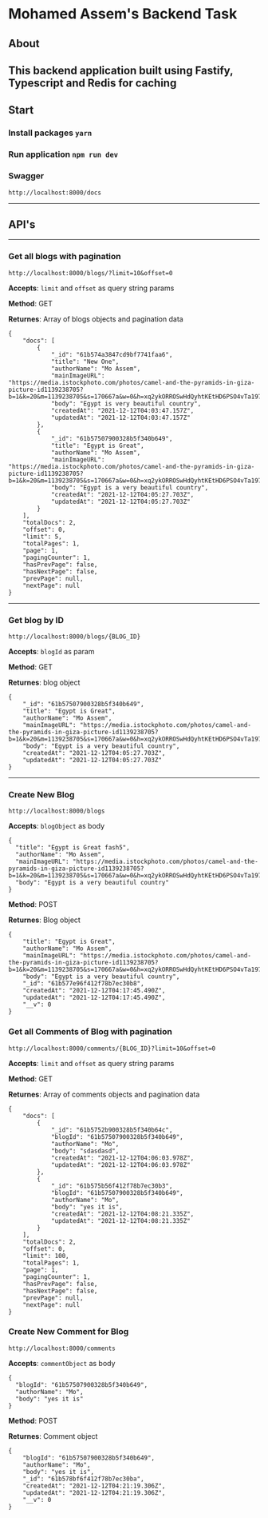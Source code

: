 # Mohamed Assem's Backend Task

## About
This backend application built using Fastify, Typescript and Redis for caching
---

## Start
### Install packages `yarn`

### Run application `npm run dev`

### Swagger
`http://localhost:8000/docs`

---

## API's
---

### Get all blogs with pagination
`http://localhost:8000/blogs/?limit=10&offset=0`

**Accepts**: `limit` and `offset` as query string params

**Method**: GET

**Returnes**: Array of blogs objects and pagination data
```
{
    "docs": [
        {
            "_id": "61b574a3847cd9bf7741faa6",
            "title": "New One",
            "authorName": "Mo Assem",
            "mainImageURL": "https://media.istockphoto.com/photos/camel-and-the-pyramids-in-giza-picture-id1139238705?b=1&k=20&m=1139238705&s=170667a&w=0&h=xq2ykORROSwHdQyhtKEtHD6PSO4vTa197NRgOWZl2vk=",
            "body": "Egypt is very beautiful country",
            "createdAt": "2021-12-12T04:03:47.157Z",
            "updatedAt": "2021-12-12T04:03:47.157Z"
        },
        {
            "_id": "61b57507900328b5f340b649",
            "title": "Egypt is Great",
            "authorName": "Mo Assem",
            "mainImageURL": "https://media.istockphoto.com/photos/camel-and-the-pyramids-in-giza-picture-id1139238705?b=1&k=20&m=1139238705&s=170667a&w=0&h=xq2ykORROSwHdQyhtKEtHD6PSO4vTa197NRgOWZl2vk=",
            "body": "Egypt is a very beautiful country",
            "createdAt": "2021-12-12T04:05:27.703Z",
            "updatedAt": "2021-12-12T04:05:27.703Z"
        }
    ],
    "totalDocs": 2,
    "offset": 0,
    "limit": 5,
    "totalPages": 1,
    "page": 1,
    "pagingCounter": 1,
    "hasPrevPage": false,
    "hasNextPage": false,
    "prevPage": null,
    "nextPage": null
}
```
---

### Get blog by ID
`http://localhost:8000/blogs/{BLOG_ID}`

**Accepts**: `blogId` as param

**Method**: GET

**Returnes**: blog object
```
{
    "_id": "61b57507900328b5f340b649",
    "title": "Egypt is Great",
    "authorName": "Mo Assem",
    "mainImageURL": "https://media.istockphoto.com/photos/camel-and-the-pyramids-in-giza-picture-id1139238705?b=1&k=20&m=1139238705&s=170667a&w=0&h=xq2ykORROSwHdQyhtKEtHD6PSO4vTa197NRgOWZl2vk=",
    "body": "Egypt is a very beautiful country",
    "createdAt": "2021-12-12T04:05:27.703Z",
    "updatedAt": "2021-12-12T04:05:27.703Z"
}
```
---

### Create New Blog
`http://localhost:8000/blogs`

**Accepts**: `blogObject` as body
```
{
  "title": "Egypt is Great fash5",
  "authorName": "Mo Assem",
  "mainImageURL": "https://media.istockphoto.com/photos/camel-and-the-pyramids-in-giza-picture-id1139238705?b=1&k=20&m=1139238705&s=170667a&w=0&h=xq2ykORROSwHdQyhtKEtHD6PSO4vTa197NRgOWZl2vk=",
  "body": "Egypt is a very beautiful country"
}
```

**Method**: POST

**Returnes**: Blog object
```
{
    "title": "Egypt is Great",
    "authorName": "Mo Assem",
    "mainImageURL": "https://media.istockphoto.com/photos/camel-and-the-pyramids-in-giza-picture-id1139238705?b=1&k=20&m=1139238705&s=170667a&w=0&h=xq2ykORROSwHdQyhtKEtHD6PSO4vTa197NRgOWZl2vk=",
    "body": "Egypt is a very beautiful country",
    "_id": "61b577e96f412f78b7ec30b8",
    "createdAt": "2021-12-12T04:17:45.490Z",
    "updatedAt": "2021-12-12T04:17:45.490Z",
    "__v": 0
}
```

### Get all Comments of Blog with pagination
`http://localhost:8000/comments/{BLOG_ID}?limit=10&offset=0`

**Accepts**: `limit` and `offset` as query string params

**Method**: GET

**Returnes**: Array of comments objects and pagination data
```
{
    "docs": [
        {
            "_id": "61b5752b900328b5f340b64c",
            "blogId": "61b57507900328b5f340b649",
            "authorName": "Mo",
            "body": "sdasdasd",
            "createdAt": "2021-12-12T04:06:03.978Z",
            "updatedAt": "2021-12-12T04:06:03.978Z"
        },
        {
            "_id": "61b575b56f412f78b7ec30b3",
            "blogId": "61b57507900328b5f340b649",
            "authorName": "Mo",
            "body": "yes it is",
            "createdAt": "2021-12-12T04:08:21.335Z",
            "updatedAt": "2021-12-12T04:08:21.335Z"
        }
    ],
    "totalDocs": 2,
    "offset": 0,
    "limit": 100,
    "totalPages": 1,
    "page": 1,
    "pagingCounter": 1,
    "hasPrevPage": false,
    "hasNextPage": false,
    "prevPage": null,
    "nextPage": null
}
```


### Create New Comment for Blog
`http://localhost:8000/comments`

**Accepts**: `commentObject` as body
```
{
  "blogId": "61b57507900328b5f340b649",
  "authorName": "Mo",
  "body": "yes it is"
}
```

**Method**: POST

**Returnes**: Comment object
```
{
    "blogId": "61b57507900328b5f340b649",
    "authorName": "Mo",
    "body": "yes it is",
    "_id": "61b578bf6f412f78b7ec30ba",
    "createdAt": "2021-12-12T04:21:19.306Z",
    "updatedAt": "2021-12-12T04:21:19.306Z",
    "__v": 0
}
```
